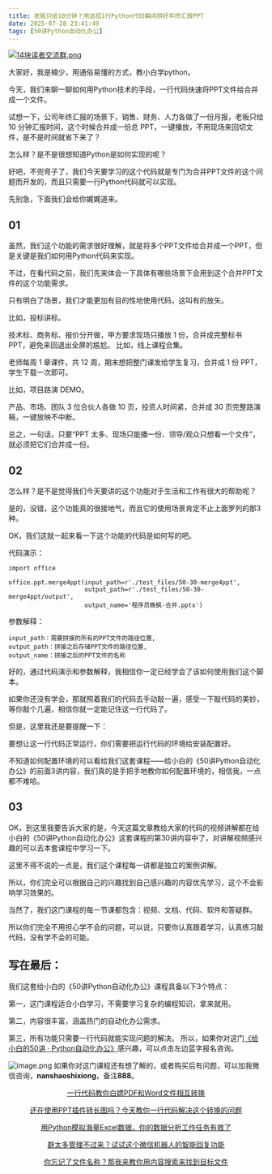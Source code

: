 ```yaml
---
title: 老板只给10分钟？用这招1行Python代码瞬间拼好年终汇报PPT
date: 2025-07-28 23:41:49
tags: [50讲Python自动化办公]
---
```

[![14块读者交流群.png](https://raw.gitcode.com/user-images/assets/5027920/48edc8fa-6d2e-4eca-9e14-d71638eadb55/14块读者交流群.png '14块读者交流群.png')](https://mp.weixin.qq.com/s?__biz=MzUzNTc5NjA4NQ==&mid=2247502200&idx=1&sn=7e543675545ac6622123af6009fdebce&scene=21#wechat_redirect)

大家好，我是楠少，用通俗易懂的方式，教小白学python。

今天，我们来聊一聊如何用Python技术的手段，一行代码快速将PPT文件给合并成一个文件。

试想一下，公司年终汇报的场景下，销售、财务、人力各做了一份月报，老板只给 10 分钟汇报时间，这个时候合并成一份总 PPT，一键播放，不用现场来回切文件，是不是时间就省下来了？

怎么样？是不是很想知道Python是如何实现的呢？

好吧，不兜弯子了，我们今天要学习的这个代码就是专门为合并PPT文件的这个问题而开发的，而且只需要一行Python代码就可以实现。

先别急，下面我们会给你娓娓道来。

## 01

虽然，我们这个功能的需求很好理解，就是将多个PPT文件给合并成一个PPT，但是关键是我们如何用Python代码来实现。

不过，在看代码之前，我们先来体会一下具体有哪些场景下会用到这个合并PPT文件的这个功能需求。

只有明白了场景，我们才能更加有目的性地使用代码，这叫有的放矢。

比如，投标讲标。

技术标、商务标、报价分开做，甲方要求现场只播放 1 份，合并成完整标书 PPT，避免来回退出全屏的尴尬。
比如，线上课程合集。

老师每周 1 章课件，共 12 周，期末想把整门课发给学生复习，合并成 1 份 PPT，学生下载一次即可。

比如，项目路演 DEMO。

产品、市场、团队 3 位合伙人各做 10 页，投资人时间紧，合并成 30 页完整路演稿，一键放映不中断。

总之，一句话，只要“PPT 太多、现场只能播一份、领导/观众只想看一个文件”，就必须把它们合并成一份。

## 02

怎么样？是不是觉得我们今天要讲的这个功能对于生活和工作有很大的帮助呢？

是的，没错，这个功能真的很接地气，而且它的使用场景肯定不止上面罗列的那3种。

OK，我们这就一起来看一下这个功能的代码是如何写的吧。

代码演示：
```
import office

office.ppt.merge4ppt(input_path=r'./test_files/50-30-merge4ppt',
                     output_path=r'./test_files/50-30-merge4ppt/output',
                     output_name='程序员晚枫-合并.pptx')
```                     
参数解释：
```
input_path：需要拼接的所有的PPT文件的路径位置,
output_path：拼接之后存储PPT文件的路径位置,
output_name：拼接之后的PPT文件的名称
```
好的，通过代码演示和参数解释，我相信你一定已经学会了该如何使用我们这个脚本。

如果你还没有学会，那就照着我们的代码去手动敲一遍，感受一下敲代码的美妙，等你敲个几遍，相信你就一定能记住这一行代码了。

但是，这里我还是要提醒一下：

要想让这一行代码正常运行，你们需要把运行代码的环境给安装配置好。

不知道如何配置环境的可以看给我们这套课程——给小白的《50讲Python自动化办公》的前面3讲内容，我们真的是手把手地教你如何配置环境的，相信我，一点都不难哈。

## 03

OK，到这里我要告诉大家的是，今天这篇文章教给大家的代码的视频讲解都在给小白的《50讲Python自动化办公》这套课程的第30讲内容中了，对讲解视频感兴趣的可以去本套课程中学习一下。

这里不得不说的一点是，我们这个课程每一讲都是独立的案例讲解。

所以，你们完全可以根据自己的兴趣找到自己感兴趣的内容优先学习，这个不会影响学习效果的。

当然了，我们这门课程的每一节课都包含：视频、文档、代码、软件和答疑群。

所以你们完全不用担心学不会的问题，可以说，只要你认真跟着学习，认真练习敲代码，没有学不会的可能。

## 写在最后：

我们这套给小白的《50讲Python自动化办公》课程具备以下3个特点：

第一，这门课程适合小白学习，不需要学习复杂的编程知识，拿来就用。

第二，内容很丰富，涵盖热门的自动化办公需求。

第三，所有功能只需要一行代码就能实现问题的解决。
所以，如果你对这门[《给小白的50讲 · Python自动化办公》](https://mp.weixin.qq.com/merchant/mppaysubscribe?action=go_paid_article&article_url=https%3A%2F%2Fmp.weixin.qq.com%2Fs%2F9hB7Ghyf_km5ARSBBWt4BQ&token=772408466&lang=zh_CN)感兴趣，可以点击左边蓝字报名咨询。

![image.png](https://raw.gitcode.com/user-images/assets/5027920/df7121f7-192b-42e5-a627-fbe859fa12d2/image.png 'image.png')
如果你对这门课程还有想了解的，或者购买后有问题，可以加我微信咨询，**nanshaoshixiong**，备注**888**。

<center>

[一行代码教你白嫖PDF和Word文件相互转换](https://mp.weixin.qq.com/s?__biz=MzUzNTc5NjA4NQ==&mid=2247502407&idx=1&sn=4b375aaa3f71d008d7a2879be02951cc&scene=21#wechat_redirect)

[还在使用PPT插件转长图吗？今天教你一行代码解决这个转换的问题](https://mp.weixin.qq.com/s?__biz=MzUzNTc5NjA4NQ==&mid=2247502431&idx=1&sn=0636d23d00ccea1f1ee2f2f495e876cf&scene=21#wechat_redirect)
  
[用Python模拟海量Excel数据，你的数据分析工作任务有救了](https://mp.weixin.qq.com/s?__biz=MzUzNTc5NjA4NQ==&mid=2247502439&idx=1&sn=a9c1308bbcfd2ac39fbabab4bacded74&scene=21#wechat_redirect)

[群太多管理不过来？试试这个微信机器人的智能回复功能](https://mp.weixin.qq.com/s?__biz=MzUzNTc5NjA4NQ==&mid=2247502446&idx=1&sn=05ddaf0b55ccb2a35cc89120b4032a43&scene=21#wechat_redirect)

[你忘记了文件名称？那我来教你用内容搜索来找到目标文件](https://mp.weixin.qq.com/s?__biz=MzUzNTc5NjA4NQ==&mid=2247502454&idx=1&sn=0473e26f4a63d132b0a61c1211bce497&scene=21#wechat_redirect)

  
<center>





